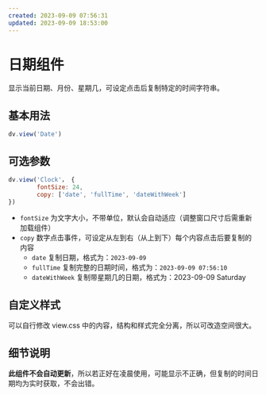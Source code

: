 ```yaml
---
created: 2023-09-09 07:56:31
updated: 2023-09-09 18:53:00
---
```

# 日期组件

显示当前日期、月份、星期几，可设定点击后复制特定的时间字符串。

## 基本用法

```js
dv.view('Date')
```

## 可选参数

```js
dv.view('Clock'， {
        fontSize: 24,
        copy: ['date', 'fullTime', 'dateWithWeek']
})
```

- `fontSize` 为文字大小，不带单位，默认会自动适应（调整窗口尺寸后需重新加载组件）
- `copy` 数字点击事件，可设定从左到右（从上到下）每个内容点击后要复制的内容
  - `date` 复制日期，格式为：`2023-09-09`
  - `fullTime` 复制完整的日期时间，格式为：`2023-09-09 07:56:10`
  - `dateWithWeek` 复制带星期几的日期，格式为：2023-09-09 Saturday

## 自定义样式

可以自行修改 view.css 中的内容，结构和样式完全分离，所以可改造空间很大。

## 细节说明

**此组件不会自动更新**，所以若正好在凌晨使用，可能显示不正确，但复制的时间日期均为实时获取，不会出错。
